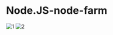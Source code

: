 # Node.JS-node-farm
![1](https://github.com/haolam05/Node.JS-node-farm/assets/71291057/5d84e35c-e958-45e5-bc0f-c8f2f265fb25)
![2](https://github.com/haolam05/Node.JS-node-farm/assets/71291057/2ed5ca51-10a6-4a75-8a40-037a6a64a782)
